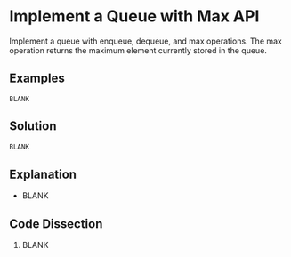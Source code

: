 # Implement a Queue with Max API
Implement a queue with enqueue, dequeue, and max operations. The max operation returns the maximum element currently stored in the queue.

## Examples
```
BLANK
```

## Solution
```python
BLANK
```

## Explanation
* BLANK

## Code Dissection
1. BLANK